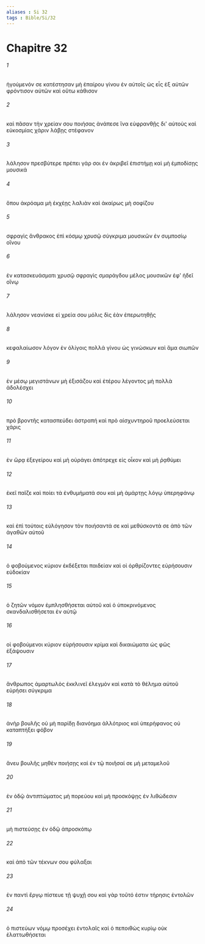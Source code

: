 ```yaml
---
aliases : Si 32
tags : Bible/Si/32
---
```


# Chapitre 32

###### 1
ἡγούμενόν σε κατέστησαν μὴ ἐπαίρου γίνου ἐν αὐτοῖς ὡς εἷς ἐξ αὐτῶν φρόντισον αὐτῶν καὶ οὕτω κάθισον
###### 2
καὶ πᾶσαν τὴν χρείαν σου ποιήσας ἀνάπεσε ἵνα εὐφρανθῇς δι' αὐτοὺς καὶ εὐκοσμίας χάριν λάβῃς στέφανον
###### 3
λάλησον πρεσβύτερε πρέπει γάρ σοι ἐν ἀκριβεῖ ἐπιστήμῃ καὶ μὴ ἐμποδίσῃς μουσικά
###### 4
ὅπου ἀκρόαμα μὴ ἐκχέῃς λαλιὰν καὶ ἀκαίρως μὴ σοφίζου
###### 5
σφραγὶς ἄνθρακος ἐπὶ κόσμῳ χρυσῷ σύγκριμα μουσικῶν ἐν συμποσίῳ οἴνου
###### 6
ἐν κατασκευάσματι χρυσῷ σφραγὶς σμαράγδου μέλος μουσικῶν ἐφ' ἡδεῖ οἴνῳ
###### 7
λάλησον νεανίσκε εἰ χρεία σου μόλις δὶς ἐὰν ἐπερωτηθῇς
###### 8
κεφαλαίωσον λόγον ἐν ὀλίγοις πολλά γίνου ὡς γινώσκων καὶ ἅμα σιωπῶν
###### 9
ἐν μέσῳ μεγιστάνων μὴ ἐξισάζου καὶ ἑτέρου λέγοντος μὴ πολλὰ ἀδολέσχει
###### 10
πρὸ βροντῆς κατασπεύδει ἀστραπή καὶ πρὸ αἰσχυντηροῦ προελεύσεται χάρις
###### 11
ἐν ὥρᾳ ἐξεγείρου καὶ μὴ οὐράγει ἀπότρεχε εἰς οἶκον καὶ μὴ ῥᾳθύμει
###### 12
ἐκεῖ παῖζε καὶ ποίει τὰ ἐνθυμήματά σου καὶ μὴ ἁμάρτῃς λόγῳ ὑπερηφάνῳ
###### 13
καὶ ἐπὶ τούτοις εὐλόγησον τὸν ποιήσαντά σε καὶ μεθύσκοντά σε ἀπὸ τῶν ἀγαθῶν αὐτοῦ
###### 14
ὁ φοβούμενος κύριον ἐκδέξεται παιδείαν καὶ οἱ ὀρθρίζοντες εὑρήσουσιν εὐδοκίαν
###### 15
ὁ ζητῶν νόμον ἐμπλησθήσεται αὐτοῦ καὶ ὁ ὑποκρινόμενος σκανδαλισθήσεται ἐν αὐτῷ
###### 16
οἱ φοβούμενοι κύριον εὑρήσουσιν κρίμα καὶ δικαιώματα ὡς φῶς ἐξάψουσιν
###### 17
ἄνθρωπος ἁμαρτωλὸς ἐκκλινεῖ ἐλεγμὸν καὶ κατὰ τὸ θέλημα αὐτοῦ εὑρήσει σύγκριμα
###### 18
ἀνὴρ βουλῆς οὐ μὴ παρίδῃ διανόημα ἀλλότριος καὶ ὑπερήφανος οὐ καταπτήξει φόβον
###### 19
ἄνευ βουλῆς μηθὲν ποιήσῃς καὶ ἐν τῷ ποιῆσαί σε μὴ μεταμελοῦ
###### 20
ἐν ὁδῷ ἀντιπτώματος μὴ πορεύου καὶ μὴ προσκόψῃς ἐν λιθώδεσιν
###### 21
μὴ πιστεύσῃς ἐν ὁδῷ ἀπροσκόπῳ
###### 22
καὶ ἀπὸ τῶν τέκνων σου φύλαξαι
###### 23
ἐν παντὶ ἔργῳ πίστευε τῇ ψυχῇ σου καὶ γὰρ τοῦτό ἐστιν τήρησις ἐντολῶν
###### 24
ὁ πιστεύων νόμῳ προσέχει ἐντολαῖς καὶ ὁ πεποιθὼς κυρίῳ οὐκ ἐλαττωθήσεται
